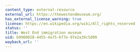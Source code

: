 ```yaml
---
content_type: external-resource
external_url: https://thewestendmuseum.org/
has_external_license_warning: true
license: https://en.wikipedia.org/wiki/All_rights_reserved
status: ''
title: West End immigration museum
uid: b9908028-4455-4a75-bf7e-97e2a39c5d09
wayback_url: ''
---
```

